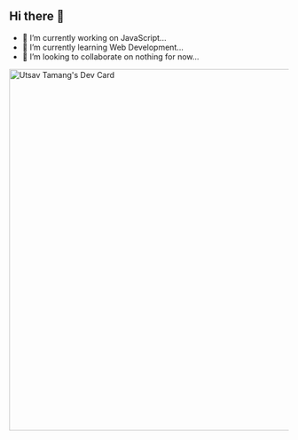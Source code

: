 ## Hi there 👋

<!--
**Ecchisen/Ecchisen** is a ✨ _special_ ✨ repository because its `README.md` (this file) appears on your GitHub profile.

Here are some ideas to get you started:

- 🔭 I’m currently working on JavaScript...
- 🌱 I’m currently learning Web Development...
- 👯 I’m looking to collaborate on nothing for now...
- 🤔 I’m looking for help with ...
-->
- 🔭 I’m currently working on JavaScript...
- 🌱 I’m currently learning Web Development...
- 👯 I’m looking to collaborate on nothing for now...

<a href="https://app.daily.dev/utsavtamang"><img src="https://github.com/Ecchisen/blob/main/devcard.png" width="652" alt="Utsav Tamang's Dev Card"/></a>
